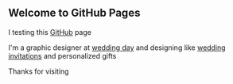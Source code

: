 ## Welcome to GitHub Pages

I testing this [GitHub](https://github.com/ozd42/) page

I'm a graphic designer at [wedding day](https://weddingtee.com/) and designing like [wedding invitations](https://weddingtee.com/wedding/wedding-invitations) and personalized gifts

Thanks for visiting
